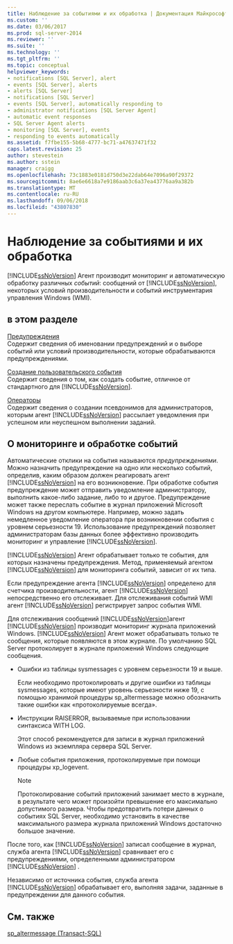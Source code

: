 ```yaml
---
title: Наблюдение за событиями и их обработка | Документация Майкрософт
ms.custom: ''
ms.date: 03/06/2017
ms.prod: sql-server-2014
ms.reviewer: ''
ms.suite: ''
ms.technology: ''
ms.tgt_pltfrm: ''
ms.topic: conceptual
helpviewer_keywords:
- notifications [SQL Server], alert
- events [SQL Server], alerts
- alerts [SQL Server]
- notifications [SQL Server]
- events [SQL Server], automatically responding to
- administrator notifications [SQL Server Agent]
- automatic event responses
- SQL Server Agent alerts
- monitoring [SQL Server], events
- responding to events automatically
ms.assetid: f7fbe155-5b68-4777-bc71-a47637471f32
caps.latest.revision: 25
author: stevestein
ms.author: sstein
manager: craigg
ms.openlocfilehash: 73c1883e0181d750d3e22dab64e7096a90f29372
ms.sourcegitcommit: 8ae6e6618a7e9186aab3c6a37ea43776aa9a382b
ms.translationtype: MT
ms.contentlocale: ru-RU
ms.lasthandoff: 09/06/2018
ms.locfileid: "43807830"
---
```

# <a name="monitor-and-respond-to-events"></a>Наблюдение за событиями и их обработка
  [!INCLUDE[ssNoVersion](../../includes/ssnoversion-md.md)] Агент производит мониторинг и автоматическую обработку различных *событий*: сообщений от [!INCLUDE[ssNoVersion](../../includes/ssnoversion-md.md)], некоторых условий производительности и событий инструментария управления Windows (WMI).  
  
## <a name="in-this-section"></a>в этом разделе  
 [Предупреждения](alerts.md)  
 Содержит сведения об именовании предупреждений и о выборе событий или условий производительности, которые обрабатываются предупреждениями.  
  
 [Создание пользовательского события](create-a-user-defined-event.md)  
 Содержит сведения о том, как создать событие, отличное от стандартного для [!INCLUDE[ssNoVersion](../../includes/ssnoversion-md.md)].  
  
 [Операторы](operators.md)  
 Содержит сведения о создании псевдонимов для администраторов, которым агент [!INCLUDE[ssNoVersion](../../includes/ssnoversion-md.md)] рассылает уведомления при успешном или неуспешном выполнении заданий.  
  
## <a name="about-monitoring-and-responding-to-events"></a>О мониторинге и обработке событий  
 Автоматические отклики на события называются *предупреждениями*. Можно назначить предупреждение на одно или несколько событий, определив, каким образом должен реагировать агент [!INCLUDE[ssNoVersion](../../includes/ssnoversion-md.md)] на его возникновение. При обработке события предупреждение может отправить уведомление администратору, выполнить какое-либо задание, либо то и другое. Предупреждение может также переслать событие в журнал приложений Microsoft Windows на другом компьютере. Например, можно задать немедленное уведомление оператора при возникновении события с уровнем серьезности 19. Использование предупреждений позволяет администраторам базы данных более эффективно производить мониторинг и управление [!INCLUDE[ssNoVersion](../../includes/ssnoversion-md.md)].  
  
 [!INCLUDE[ssNoVersion](../../includes/ssnoversion-md.md)] Агент обрабатывает только те события, для которых назначены предупреждения. Метод, применяемый агентом [!INCLUDE[ssNoVersion](../../includes/ssnoversion-md.md)] для мониторинга событий, зависит от их типа.  
  
 Если предупреждение агента [!INCLUDE[ssNoVersion](../../includes/ssnoversion-md.md)] определено для счетчика производительности, агент [!INCLUDE[ssNoVersion](../../includes/ssnoversion-md.md)] непосредственно его отслеживает. Для отслеживания событий WMI агент [!INCLUDE[ssNoVersion](../../includes/ssnoversion-md.md)] регистрирует запрос события WMI.  
  
 Для отслеживания сообщений [!INCLUDE[ssNoVersion](../../includes/ssnoversion-md.md)]агент [!INCLUDE[ssNoVersion](../../includes/ssnoversion-md.md)] производит мониторинг журнала приложений Windows. [!INCLUDE[ssNoVersion](../../includes/ssnoversion-md.md)] Агент может обрабатывать только те сообщения, которые появляются в этом журнале. По умолчанию SQL Server протоколирует в журнале приложений Windows следующие сообщения.  
  
-   Ошибки из таблицы sysmessages с уровнем серьезности 19 и выше.  
  
     Если необходимо протоколировать и другие ошибки из таблицы sysmessages, которые имеют уровень серьезности ниже 19, с помощью хранимой процедуры sp_altermessage можно обозначить такие ошибки как «протоколируемые всегда».  
  
-   Инструкции RAISERROR, вызываемые при использовании синтаксиса WITH LOG.  
  
     Этот способ рекомендуется для записи в журнал приложений Windows из экземпляра сервера SQL Server.  
  
-   Любые события приложения, протоколируемые при помощи процедуры xp_logevent.  
  
    > [!NOTE]  
    >  Протоколирование событий приложений занимает место в журнале, в результате чего может произойти превышение его максимально допустимого размера. Чтобы предотвратить потери данных о событиях SQL Server, необходимо установить в качестве максимального размера журнала приложений Windows достаточно большое значение.  
  
 После того, как [!INCLUDE[ssNoVersion](../../includes/ssnoversion-md.md)] записал сообщение в журнал, служба агента [!INCLUDE[ssNoVersion](../../includes/ssnoversion-md.md)] сравнивает его с предупреждениями, определенными администратором [!INCLUDE[ssNoVersion](../../includes/ssnoversion-md.md)] .  
  
 Независимо от источника события, служба агента [!INCLUDE[ssNoVersion](../../includes/ssnoversion-md.md)] обрабатывает его, выполняя задачи, заданные в предупреждении для данного события.  
  
## <a name="see-also"></a>См. также  
 [sp_altermessage &#40;Transact-SQL&#41;](/sql/relational-databases/system-stored-procedures/sp-altermessage-transact-sql)  
  
  
